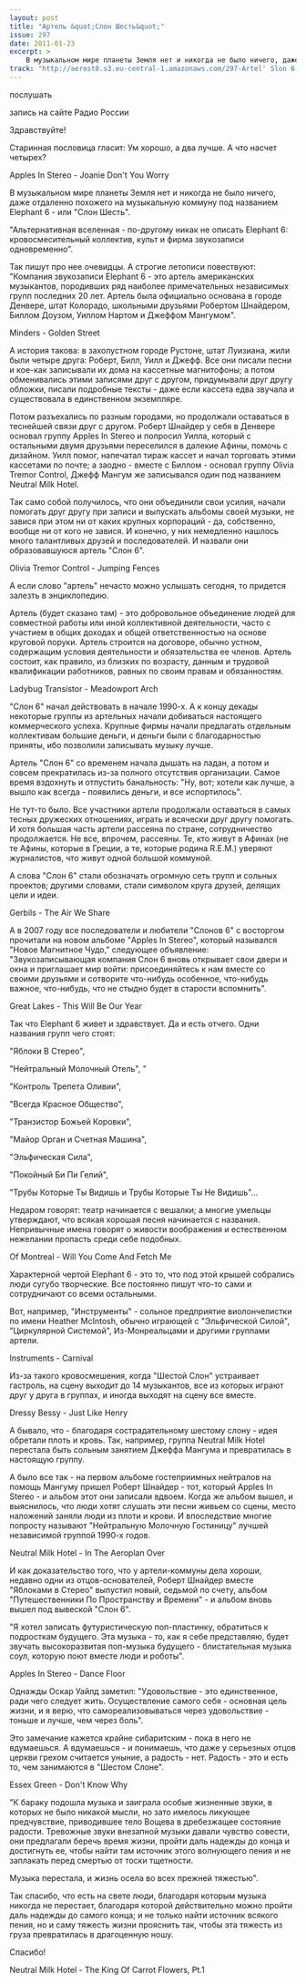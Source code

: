 ```yaml
---
layout: post
title: "Артель &quot;Слон Шесть&quot;"
issue: 297
date: 2011-01-23
excerpt: >
    В музыкальном мире планеты Земля нет и никогда не было ничего, даже отдаленно похожего на музыкальную коммуну под названием Elephant 6 - или "Слон Шесть".
track: "http://aerost8.s3.eu-central-1.amazonaws.com/297-Artel' Slon 6.mp3"
---
```


послушать

запись на сайте Радио России

Здравствуйте!

Cтаринная пословица гласит: Ум хорошо, а два лучше. А что насчет четырех?

Apples In Stereo - Joanie Don't You Worry

В музыкальном мире планеты Земля нет и никогда не было ничего, даже отдаленно похожего на музыкальную коммуну под названием Elephant 6 - или "Слон Шесть".

"Альтернативная вселенная - по-другому никак не описать Elephant 6: кровосмесительный коллектив, культ и фирма звукозаписи одновременно".

Так пишут про нее очевидцы. А строгие летописи повествуют: "Компания звукозаписи Elephant 6 - это артель американских музыкантов, породивших ряд наиболее примечательных независимых групп последних 20 лет. Артель была официально основана в городе Денвере, штат Колорадо, школьными друзьями Робертом Шнайдером, Биллом Доузом, Уиллом Нартом и Джеффом Мангумом".

Minders - Golden Street

А история такова: в захолустном городе Рустоне, штат Луизиана, жили были четыре друга: Роберт, Билл, Уилл и Джефф. Все они писали песни и кое-как записывали их дома на кассетные магнитофоны; а потом обменивались этими записями друг с другом, придумывали друг другу обложки, писали подробные тексты - даже если кассета едва звучала и существовала в единственном экземпляре.

Потом разъехались по разным городами, но продолжали оставаться в теснейшей связи друг с другом. Роберт Шнайдер у себя в Денвере основал группу Apples In Stereo и попросил Уилла, который с остальными двумя друзьями переселился в далекие Афины, помочь с дизайном. Уилл помог, напечатал тираж кассет и начал торговать этими кассетами по почте; а заодно - вместе с Биллом - основал группу Olivia Tremor Control, Джефф Мангум же записывался один под названием Neutral Milk Hotel.

Так само собой получилось, что они объединили свои усилия, начали помогать друг другу при записи и выпускать альбомы своей музыки, не завися при этом ни от каких крупных корпораций - да, собственно, вообще ни от кого не завися. И конечно, у них немедленно нашлось много талантливых друзей и последователей. И назвали они образовавшуюся артель "Слон 6".

Olivia Tremor Control - Jumping Fences

А если слово "артель" нечасто можно услышать сегодня, то придется залезть в энциклопедию.

Артель (будет сказано там) - это добровольное объединение людей для совместной работы или иной коллективной деятельности, часто с участием в общих доходах и общей ответственностью на основе круговой поруки. Артель строится на договоре, обычно устном, содержащим условия деятельности и обязательства ее членов. Артель состоит, как правило, из близких по возрасту, данным и трудовой квалификации работников, равных по своим правам и обязанностям.

Ladybug Transistor - Meadowport Arch

"Слон 6" начал действовать в начале 1990-х. А к концу декады некоторые группы из артельных начали добиваться настоящего коммерческого успеха. Крупные фирмы начали предлагать отдельным коллективам большие деньги, и деньги были с благодарностью приняты, ибо позволили записывать музыку лучше.

Артель "Слон 6" со временем начала дышать на ладан, а потом и совсем прекратилась из-за полного отсутствия организации. Самое время вздохнуть и отпустить банальность: "Ну, вот; хотели как лучше, а вышло как всегда - появились деньги, и все испортилось".

Не тут-то было. Все участники артели продолжали оставаться в самых тесных дружеских отношениях, играть и всячески друг другу помогать. И хотя большая часть артели рассеяна по стране, сотрудничество продолжается. Не все, впрочем, рассеяны. Те, кто живут в Афинах (не те Афины, которые в Греции, а те, которые родина R.E.M.) уверяют журналистов, что живут одной большой коммуной.

А слова "Слон 6" стали обозначать огромную сеть групп и сольных проектов; другими словами, стали символом круга друзей, делящих цели и идеи.

Gerbils - The Air We Share

А в 2007 году все последователи и любители "Слонов 6" с восторгом прочитали на новом альбоме "Apples In Stereo", который назывался "Новое Магнитное Чудо," cледующее объявление: "Звукозаписывающая компания Слон 6 вновь открывает свои двери и окна и приглашает мир войти: присоединяйтесь к нам вместе со своими друзьями и сотворите что-нибудь особенное, что-нибудь важное, что-нибудь, что не стыдно будет в старости вспомнить".

Great Lakes - This Will Be Our Year

Так что Elephant 6 живет и здравствует. Да и есть отчего. Одни названия групп чего стоят:

"Яблоки В Стерео",

"Нейтральный Молочный Отель", "

"Контроль Трепета Оливии",

"Всегда Красное Общество",

"Транзистор Божьей Коровки",

"Майор Орган и Счетная Машина",

"Эльфическая Сила",

"Покойный Би Пи Гелий",

"Трубы Которые Ты Видишь и Трубы Которые Ты Не Видишь"...

Недаром говорят: театр начинается с вешалки; а многие умельцы утверждают, что всякая хорошая песня начинается с названия.  Непривычные имена говорят о живости воображения и естественном нежелании пропасть среди себе подобных.

Of Montreal - Will You Come And Fetch Me

Характерной чертой Elephant 6 - это то, что под этой крышей собрались люди сугубо творческие. Все постоянно пишут что-то сами и сотрудничают со всеми остальными.

Вот, например, "Инструменты" - сольное предприятие виолончелистки по имени Heather McIntosh, обычно играющей с "Эльфической Силой", "Циркулярной Системой", Из-Монреальцами и другими группами артели.

Instruments - Carnival

Из-за такого кровосмешения, когда "Шестой Слон" устраивает гастроль, на сцену выходит до 14 музыкантов, все из которых играют друг у друга в группах, и иногда выходят на сцену все вместе.

Dressy Bessy - Just Like Henry

А бывало, что - благодаря сострадательному шестому слону - идея обретали плоть и кровь. Так, например, группа Neutral Milk Hotel перестала быть сольным занятием Джеффа Мангума и превратилась в настоящую группу.

А было все так - на первом альбоме гостеприимных нейтралов на помощь Мангуму пришел Роберт Шнайдер - тот, который Apples In Stereo - и альбом этот они записали вдвоем. Когда же альбом вышел, и выяснилось, что люди хотят слушать эти песни живьем со сцены, место наложений заняли люди из плоти и крови. И впоследствие многие попросту называют "Нейтральную Молочную Гостиницу" лучшей независимой группой 1990-х годов.

Neutral Milk Hotel - In The Aeroplan Over

И как доказательство того, что у артели-коммуны дела хороши, недавно одни из отцов-основателей, Роберт Шнайдер вместе "Яблоками в Стерео" выпустил новый, седьмой по счету, альбом "Путешественники По Пространству и Времени" - и альбом вновь вышел под вывеской "Слон 6".

"Я хотел записать футуристическую поп-пластинку, обратиться к подросткам будущего. Эта музыка - то, как я себе представляю, будет звучать высокоразвитая поп-музыка будущего - блистательная музыка соул, которую поют вместе люди и роботы".

Apples In Stereo - Dance Floor

Однажды Оскар Уайлд заметил: "Удовольствие - это единственное, ради чего следует жить. Осуществление самого себя - основная цель жизни, и я верю, что самореализовываться через удовольствие - тоньше и лучше, чем через боль".

Это замечание кажется крайне сибаритским - пока в него не вдумаешься. А вдумаешься - и понимаешь, что даже у серьезных отцов церкви грехом считается уныние, а радость - нет. Радость - это и есть то, чем занимаются в "Шестом Слоне".

Essex Green - Don't Know Why

"К бараку подошла музыка и заиграла особые жизненные звуки, в которых не было никакой мысли, но зато имелось ликующее предчувствие, приводившее тело Вощева в дребезжащее состояние радости. Тревожные звуки внезапной музыки давали чувство совести, они предлагали беречь время жизни, пройти даль надежды до конца и достигнуть ее, чтобы найти там источник этого волнующего пения и не заплакать перед смертью от тоски тщетности.

Музыка перестала, и жизнь осела во всех прежней тяжестью".

Так спасибо, что есть на свете люди, благодаря которым музыка никогда не перестает, благодаря которой действительно можно пройти даль надежды до самого конца; и не только найти источник всякого пения, но и саму тяжесть жизни прояснить так, чтобы эта тяжесть из груза превратилась в драгоценную ношу.

Спасибо!

Neutral Milk Hotel - The King Of Carrot Flowers, Pt.1
